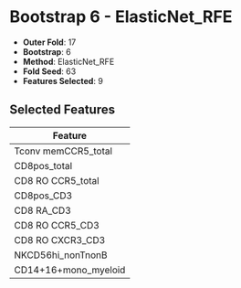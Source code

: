 # Bootstrap 6 - ElasticNet_RFE

- **Outer Fold**: 17
- **Bootstrap**: 6
- **Method**: ElasticNet_RFE
- **Fold Seed**: 63
- **Features Selected**: 9

## Selected Features

| Feature |
|---------|
| Tconv memCCR5_total |
| CD8pos_total |
| CD8 RO CCR5_total |
| CD8pos_CD3 |
| CD8 RA_CD3 |
| CD8 RO CCR5_CD3 |
| CD8 RO CXCR3_CD3 |
| NKCD56hi_nonTnonB |
| CD14+16+mono_myeloid |
